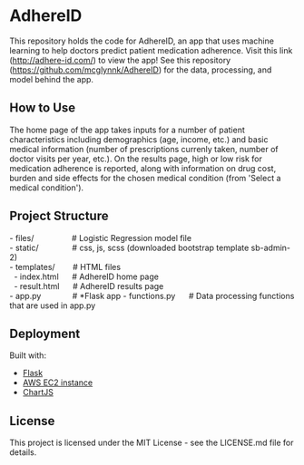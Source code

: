 # AdhereID    
    
This repository holds the code for AdhereID, an app that uses machine learning to help doctors predict patient medication adherence.  Visit this link (http://adhere-id.com/) to view the app!  See this repository (https://github.com/mcglynnk/AdhereID) for the data, processing, and model behind the app.
    
## How to Use
The home page of the app takes inputs for a number of patient characteristics including demographics (age, income, etc.) and basic medical information (number of prescriptions currenly taken, number of doctor visits per year, etc.).  On the results page, high or low risk for medication adherence is reported, along with information on drug cost, burden and side effects for the chosen medical condition (from 'Select a medical condition').
        
## Project Structure
\- files/&nbsp;&nbsp;&nbsp;&nbsp;&nbsp;&nbsp;&nbsp;&nbsp;&nbsp;&nbsp;&nbsp;&nbsp;&nbsp;&nbsp;&nbsp;&nbsp; \# Logistic Regression model file    
\- static/&nbsp;&nbsp;&nbsp;&nbsp;&nbsp;&nbsp;&nbsp;&nbsp;&nbsp;&nbsp;&nbsp;&nbsp;&nbsp;&nbsp; \# css, js, scss (downloaded bootstrap template sb-admin-2)    
\- templates/&nbsp;&nbsp;&nbsp;&nbsp;&nbsp;&nbsp;&nbsp; \# HTML files    
&nbsp;&nbsp;\- index.html &nbsp;&nbsp;&nbsp;&nbsp; \# AdhereID home page     
&nbsp;&nbsp;\- result.html &nbsp;&nbsp;&nbsp;&nbsp; \# AdhereID results page    
\- app.py &nbsp;&nbsp;&nbsp;&nbsp;&nbsp;&nbsp;&nbsp;&nbsp;&nbsp;&nbsp;&nbsp;&nbsp; \# \*Flask app 
\- functions.py &nbsp;&nbsp;&nbsp;&nbsp; \# Data processing functions that are used in app.py    

## Deployment    
Built with:    
- [Flask](https://flask.palletsprojects.com/en/1.1.x/)    
- [AWS EC2 instance](https://aws.amazon.com/ec2/)    
- [ChartJS](https://www.chartjs.org/docs/latest/charts/doughnut.html)    
    
## License    
This project is licensed under the MIT License - see the LICENSE.md file for details.
